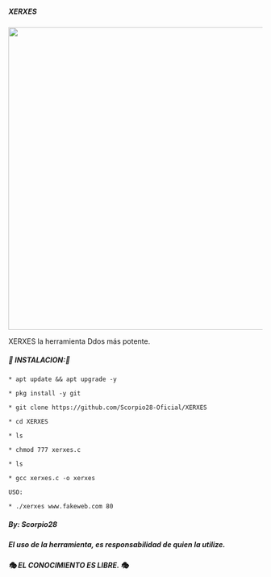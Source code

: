 ##### XERXES
<p align="center">
	<img src="https://i.imgur.com/irjPuRt.jpg" width="600px">
</p>

XERXES la herramienta Ddos más potente.

##### 🦂 INSTALACION:🦂

```
* apt update && apt upgrade -y

* pkg install -y git

* git clone https://github.com/Scorpio28-Oficial/XERXES

* cd XERXES

* ls

* chmod 777 xerxes.c

* ls

* gcc xerxes.c -o xerxes

USO:

* ./xerxes www.fakeweb.com 80
```

##### By: Scorpio28

##### El uso de la herramienta, es responsabilidad de quien la utilize.


##### 🎭 EL CONOCIMIENTO ES LIBRE. 🎭
